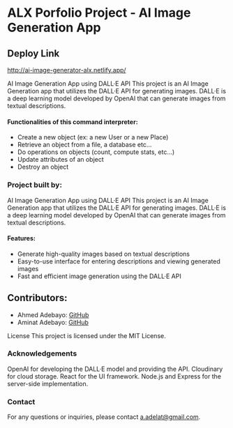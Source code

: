 # ALX Porfolio Project - AI Image Generation App

## Deploy Link
http://ai-image-generator-alx.netlify.app/

AI Image Generation App using DALL·E API
This project is an AI Image Generation app that utilizes the DALL·E API for generating images. DALL·E is a deep learning model developed by OpenAI that can generate images from textual descriptions.

#### Functionalities of this command interpreter:

- Create a new object (ex: a new User or a new Place)
- Retrieve an object from a file, a database etc...
- Do operations on objects (count, compute stats, etc...)
- Update attributes of an object
- Destroy an object

### Project built by:

AI Image Generation App using DALL·E API
This project is an AI Image Generation app that utilizes the DALL·E API for generating images. DALL·E is a deep learning model developed by OpenAI that can generate images from textual descriptions.

#### Features:

- Generate high-quality images based on textual descriptions
- Easy-to-use interface for entering descriptions and viewing generated images
- Fast and efficient image generation using the DALL·E API

## Contributors:

- Ahmed Adebayo: [GitHub](https://github.com/anzhy11)
- Aminat Adebayo: [GitHub](https://github.com/aminat27)

License
This project is licensed under the MIT License.

### Acknowledgements

OpenAI for developing the DALL·E model and providing the API.
Cloudinary for cloud storage.
React for the UI framework.
Node.js and Express for the server-side implementation.

### Contact

For any questions or inquiries, please contact a.adelat@gmail.com.
